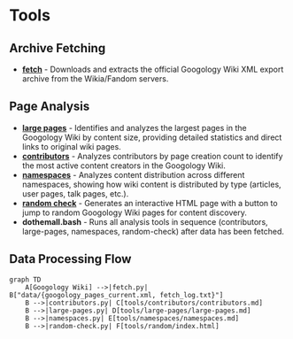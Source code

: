 # Tools

## Archive Fetching

- **[fetch](fetch/README.md)** - Downloads and extracts the official Googology Wiki XML export archive from the Wikia/Fandom servers.

## Page Analysis

- **[large pages](large-pages/README.md)** - Identifies and analyzes the largest pages in the Googology Wiki by content size, providing detailed statistics and direct links to original wiki pages.
- **[contributors](contributors/README.md)** - Analyzes contributors by page creation count to identify the most active content creators in the Googology Wiki.
- **[namespaces](namespaces/README.md)** - Analyzes content distribution across different namespaces, showing how wiki content is distributed by type (articles, user pages, talk pages, etc.).
- **[random check](random/README.md)** - Generates an interactive HTML page with a button to jump to random Googology Wiki pages for content discovery.
- **dothemall.bash** - Runs all analysis tools in sequence (contributors, large-pages, namespaces, random-check) after data has been fetched.

## Data Processing Flow

```mermaid
graph TD
    A[Googology Wiki] -->|fetch.py| B["data/{googology_pages_current.xml, fetch_log.txt}"]
    B -->|contributors.py| C[tools/contributors/contributors.md]
    B -->|large-pages.py| D[tools/large-pages/large-pages.md]
    B -->|namespaces.py| E[tools/namespaces/namespaces.md]
    B -->|random-check.py| F[tools/random/index.html]
```